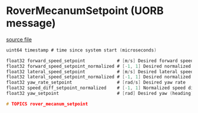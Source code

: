 # RoverMecanumSetpoint (UORB message)



[source file](https://github.com/PX4/PX4-Autopilot/blob/main/msg/RoverMecanumSetpoint.msg)

```c
uint64 timestamp # time since system start (microseconds)

float32 forward_speed_setpoint            # [m/s] Desired forward speed
float32 forward_speed_setpoint_normalized # [-1, 1] Desired normalized forward speed
float32 lateral_speed_setpoint            # [m/s] Desired lateral speed
float32 lateral_speed_setpoint_normalized # [-1, 1] Desired normalized lateral speed
float32 yaw_rate_setpoint                 # [rad/s] Desired yaw rate
float32 speed_diff_setpoint_normalized    # [-1, 1] Normalized speed difference between the left and right wheels
float32 yaw_setpoint 	                  # [rad] Desired yaw (heading)

# TOPICS rover_mecanum_setpoint

```
